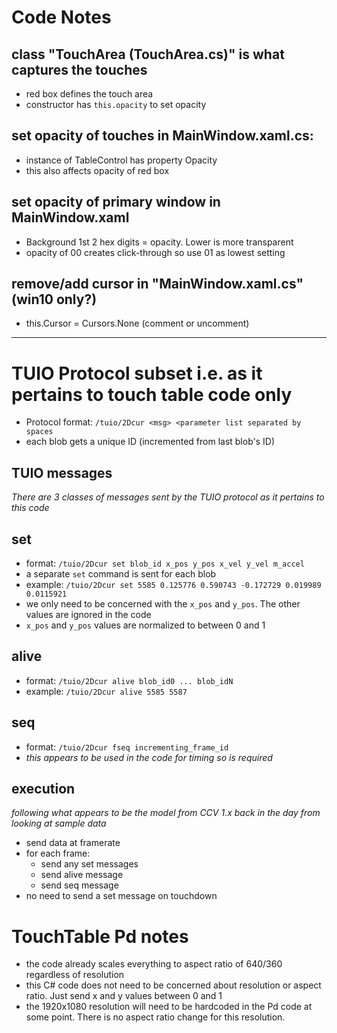 # Code Notes

## class "TouchArea (TouchArea.cs)" is what captures the touches
  - red box defines the touch area
  - constructor has `this.opacity` to set opacity

## set opacity of touches in MainWindow.xaml.cs:
  - instance of TableControl has property Opacity
  - this also affects opacity of red box

## set opacity of primary window in MainWindow.xaml
  - Background 1st 2 hex digits = opacity. Lower is more transparent
  - opacity of 00 creates click-through so use 01 as lowest setting

## remove/add cursor in "MainWindow.xaml.cs" (win10 only?)
  - this.Cursor = Cursors.None (comment or uncomment)

---
# TUIO Protocol subset i.e. as it pertains to touch table code only
  - Protocol format: `/tuio/2Dcur <msg> <parameter list separated by spaces`
  - each blob gets a unique ID (incremented from last blob's ID)

## TUIO messages
*There are 3 classes of messages sent by the TUIO protocol as it pertains to this code*
## set
  - format: `/tuio/2Dcur set blob_id x_pos y_pos x_vel y_vel m_accel`
  - a separate `set` command is sent for each blob
  - example: `/tuio/2Dcur set 5585 0.125776 0.590743 -0.172729 0.019989 0.0115921`
  - we only need to be concerned with the `x_pos` and `y_pos`. The other values are ignored in the code
  - `x_pos` and `y_pos` values are normalized to between 0 and 1

## alive
 - format: `/tuio/2Dcur alive blob_id0 ... blob_idN`
 - example: `/tuio/2Dcur alive 5585 5587`

## seq
 - format: `/tuio/2Dcur fseq incrementing_frame_id`
 - *this appears to be used in the code for timing so is required*

## execution
*following what appears to be the model from CCV 1.x back in the day from looking at sample data*
 - send data at framerate
 - for each frame:
	- send any set messages
	- send alive message
	- send seq message
- no need to send a set message on touchdown

# TouchTable Pd notes
 - the code already scales everything to aspect ratio of 640/360 regardless of resolution
 - this C# code does not need to be concerned about resolution or aspect ratio. Just send x and y values between 0 and 1
 - the 1920x1080 resolution will need to be hardcoded in the Pd code at some point. There is no aspect ratio change for this resolution.